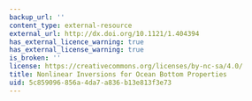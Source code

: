 ```yaml
---
backup_url: ''
content_type: external-resource
external_url: http://dx.doi.org/10.1121/1.404394
has_external_licence_warning: true
has_external_license_warning: true
is_broken: ''
license: https://creativecommons.org/licenses/by-nc-sa/4.0/
title: Nonlinear Inversions for Ocean Bottom Properties
uid: 5c859096-856a-4da7-a836-b13e813f3e73
---
```

